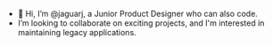 - 👋 Hi, I’m @jaguarj, a Junior Product Designer who can also code. 
- I’m looking to collaborate on exciting projects, and I'm interested in maintaining legacy applications. 

<!---
jaguarj/jaguarj is a ✨ special ✨ repository because its `README.md` (this file) appears on your GitHub profile.
You can click the Preview link to take a look at your changes.
--->
